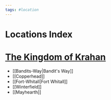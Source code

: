 ```yaml
---
tags: #location 
---
```

# Locations Index
# [The Kingdom of Krahan](The-Kingdom-of-Krahan.md)
- [[Bandits-Way|Bandit's Way]]
- [[Copperhead]]
- [[Fort-Whitall|Fort Whitall]]
- [[Winterfield]]
- [[Mayhearth]]


